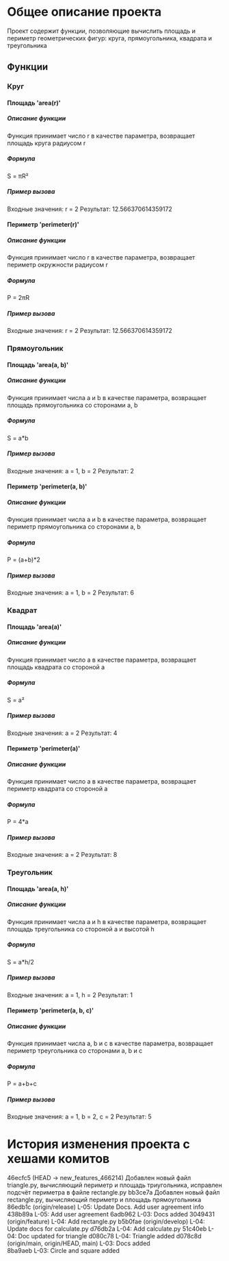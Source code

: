 # Общее описание проекта
Проект содержит функции, позволяющие вычислить площадь и периметр геометрических фигур: круга, прямоугольника, квадрата и треугольника

## Функции

### Круг
#### Площадь 'area(r)'
##### Описание функции
Функция принимает число r в качестве параметра, возвращает площадь круга радиусом r
##### Формула
S = πR²
##### Пример вызова
Входные значения: r = 2
Результат: 12.566370614359172
#### Периметр 'perimeter(r)'
##### Описание функции
Функция принимает число r в качестве параметра, возвращает периметр окружности радиусом r
##### Формула
P = 2πR
##### Пример вызова
Входные значения: r = 2
Результат: 12.566370614359172

### Прямоугольник
#### Площадь 'area(a, b)'
##### Описание функции
Функция принимает числа a и b в качестве параметра, возвращает площадь прямоугольника со сторонами a, b
##### Формула
S = a*b
##### Пример вызова
Входные значения: a = 1, b = 2
Результат: 2
#### Периметр 'perimeter(a, b)'
##### Описание функции
Функция принимает числа a и b в качестве параметра, возвращает периметр прямоугольника со сторонами a, b
##### Формула
P = (a+b)*2
##### Пример вызова
Входные значения: a = 1, b = 2
Результат: 6

### Квадрат
#### Площадь 'area(a)'
##### Описание функции
Функция принимает число a в качестве параметра, возвращает площадь квадрата со стороной a
##### Формула
S = a²
##### Пример вызова
Входные значения: a = 2
Результат: 4
#### Периметр 'perimeter(a)'
##### Описание функции
Функция принимает число a в качестве параметра, возвращает периметр квадрата со стороной a
##### Формула
P = 4*a
##### Пример вызова
Входные значения: a = 2
Результат: 8

### Треугольник
#### Площадь 'area(a, h)'
##### Описание функции
Функция принимает числа a и h в качестве параметра, возвращает площадь треугольника со стороной a и высотой h
##### Формула
S = a*h/2
##### Пример вызова
Входные значения: a = 1, h = 2
Результат: 1
#### Периметр 'perimeter(a, b, c)'
##### Описание функции
Функция принимает числа a, b и c в качестве параметра, возвращает периметр треугольника со сторонами a, b и c
##### Формула
P = a+b+c
##### Пример вызова
Входные значения: a = 1, b = 2, c = 2
Результат: 5

# История изменения проекта с хешами комитов
46ecfc5 (HEAD -> new_features_466214) Добавлен новый файл triangle.py, вычисляющий периметр и площадь триугольника, исправлен подсчёт периметра в файле rectangle.py
bb3ce7a Добавлен новый файл rectangle.py, вычисляющий периметр и площадь прямоугольника
86edb1c (origin/release) L-05: Update Docs. Add user agreement info
438b89a L-05: Add user agreement
6adb962 L-03: Docs added
3049431 (origin/feature) L-04: Add rectangle.py
b5b0fae (origin/develop) L-04: Update docs for calculate.py
d76db2a L-04: Add calculate.py
51c40eb L-04: Doc updated for triangle
d080c78 L-04: Triangle added
d078c8d (origin/main, origin/HEAD, main) L-03: Docs added      
8ba9aeb L-03: Circle and square added
